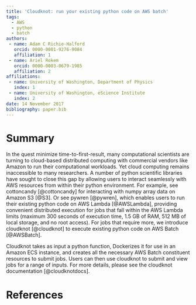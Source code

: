 ```yaml
---
title: 'Cloudknot: run your existing python code on AWS batch'
tags:
  - AWS
  - python
  - batch
authors:
 - name: Adam C Richie-Halford
   orcid: 0000-0001-9276-9084
   affiliation: 1
 - name: Ariel Rokem
   orcid: 0000-0003-0679-1985
   affiliation: 2
affiliations:
 - name: University of Washington, Department of Physics
   index: 1
 - name: University of Washington, eScience Institute
   index: 2
date: 14 November 2017
bibliography: paper.bib
---
```


# Summary

In the quest minimize time-to-first-result, many computational scientists are
turning to cloud-based distributed computing with commercial vendors like
Amazon to run their computational workloads. Yet cloud computing remains
inaccessible to many researchers. A number of python scientific libraries have
sought to close this gap by allowing users to interact seamlessly with AWS
resources from within their python environment. For example, see
cottoncandy [@cottoncandy] for interacting with numpy array data on Amazon
S3 [@S3]. Or see pywren [@pywren], which enables users to run their existing
python code on AWS Lambda [@AWSLambda], providing convenient distributed
execution for jobs that fall within the AWS Lambda limits (maximum 300 seconds
of execution time, 1.5 GB of RAM, 512 MB of local storage, and no root access).
For jobs that require more, we introduce cloudknot [@cloudknot] to execute
existing python code on AWS Batch [@AWSBatch].

Cloudknot takes as input a python function, Dockerizes it for use in an Amazon
ECS instance, and creates all the necessary AWS Batch constituent resources to
submit jobs. Users can then use cloudknot to submit and view jobs for a range
of inputs. For more details, please see the cloudknot
documentation [@cloudknotdocs].

# References

